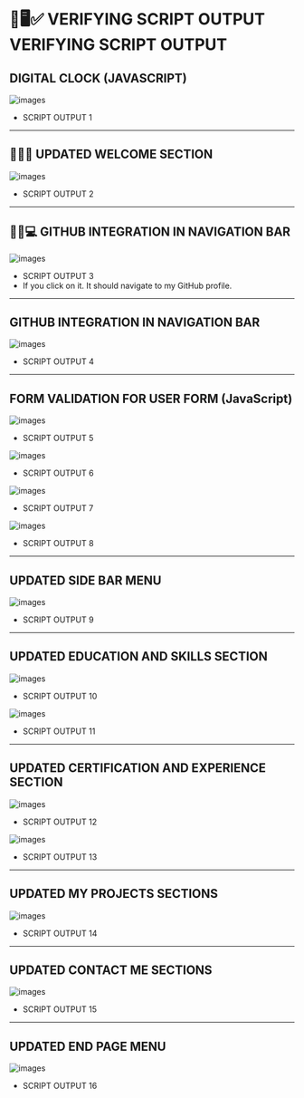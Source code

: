 # 🧪🖥️✅ VERIFYING SCRIPT OUTPUT VERIFYING SCRIPT OUTPUT

## DIGITAL CLOCK (JAVASCRIPT)
![images](images/image3.png)
- SCRIPT OUTPUT 1
-------------------------------------------------------------------------------------------------------------------------------------------------------------------------------------------------------------------------------
## 🎉👋✨ UPDATED WELCOME SECTION
![images](images/image4.png)
- SCRIPT OUTPUT 2
-------------------------------------------------------------------------------------------------------------------------------------------------------------------------------------------------------------------------------
## 🐙🔗💻 GITHUB INTEGRATION IN NAVIGATION BAR
![images](images/image5.png)
- SCRIPT OUTPUT 3
- If you click on it. It should navigate to my GitHub profile.
-------------------------------------------------------------------------------------------------------------------------------------------------------------------------------------------------------------------------------
## GITHUB INTEGRATION IN NAVIGATION BAR
![images](images/image6.png)
- SCRIPT OUTPUT 4
-------------------------------------------------------------------------------------------------------------------------------------------------------------------------------------------------------------------------------
## FORM VALIDATION FOR USER FORM (JavaScript)
![images](images/image7.png)
- SCRIPT OUTPUT 5

![images](images/image8.png)
- SCRIPT OUTPUT 6

![images](images/image9.png)
- SCRIPT OUTPUT 7

![images](images/image10.png)
- SCRIPT OUTPUT 8
-------------------------------------------------------------------------------------------------------------------------------------------------------------------------------------------------------------------------------
## UPDATED SIDE BAR MENU
![images](images/image11.png)
- SCRIPT OUTPUT 9
-------------------------------------------------------------------------------------------------------------------------------------------------------------------------------------------------------------------------------
## UPDATED EDUCATION AND SKILLS SECTION
![images](images/image12.png)
- SCRIPT OUTPUT 10
  
![images](images/image13.png)
- SCRIPT OUTPUT 11
-------------------------------------------------------------------------------------------------------------------------------------------------------------------------------------------------------------------------------
## UPDATED CERTIFICATION AND EXPERIENCE SECTION
![images](images/image14.png)
- SCRIPT OUTPUT 12

![images](images/image15.png)
- SCRIPT OUTPUT 13
-------------------------------------------------------------------------------------------------------------------------------------------------------------------------------------------------------------------------------
## UPDATED MY PROJECTS SECTIONS
![images](images/image16.png)
- SCRIPT OUTPUT 14
-------------------------------------------------------------------------------------------------------------------------------------------------------------------------------------------------------------------------------
## UPDATED CONTACT ME SECTIONS
![images](images/image17.png)
- SCRIPT OUTPUT 15
-------------------------------------------------------------------------------------------------------------------------------------------------------------------------------------------------------------------------------
## UPDATED END PAGE MENU 
![images](images/image18.png)
- SCRIPT OUTPUT 16
